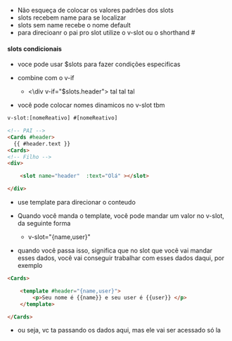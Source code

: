 - Não esqueça de colocar os valores padrões dos slots
- slots recebem name para se localizar
- slots sem name recebe o nome default
- para direcioanr o pai pro slot utilize o v-slot ou o shorthand #

#### slots condicionais

- voce pode usar $slots para fazer condições especificas
- combine com o v-if

  - <\div v-if="$slots.header"> tal tal tal

- você pode colocar nomes dinamicos no v-slot tbm

```html
v-slot:[nomeReativo] #[nomeReativo]
```

```html
<!-- PAI -->
<Cards #header>
  {{ #header.text }}
<Cards>
<!-- Filho -->
<div>

    <slot name="header"  :text="Olá" ></slot>

</div>
```

- use template para direcionar o conteudo

- Quando você manda o template, você pode mandar um valor no v-slot, da seguinte forma
    - v-slot="{name,user}"
- quando você passa isso, significa que no slot que você vai mandar esses dados, você vai conseguir trabalhar com esses dados daqui, por exemplo

```html
<Cards>

    <template #header="{name,user}">
        <p>Seu nome é {{name}} e seu user é {{user}} </p>
    </template>

</Cards>
``` 

- ou seja, vc ta passando os dados aqui, mas ele vai ser acessado só la


